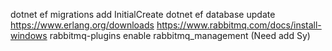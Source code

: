 dotnet ef migrations add InitialCreate
dotnet ef database update
https://www.erlang.org/downloads
https://www.rabbitmq.com/docs/install-windows
rabbitmq-plugins enable rabbitmq_management (Need add Sy)